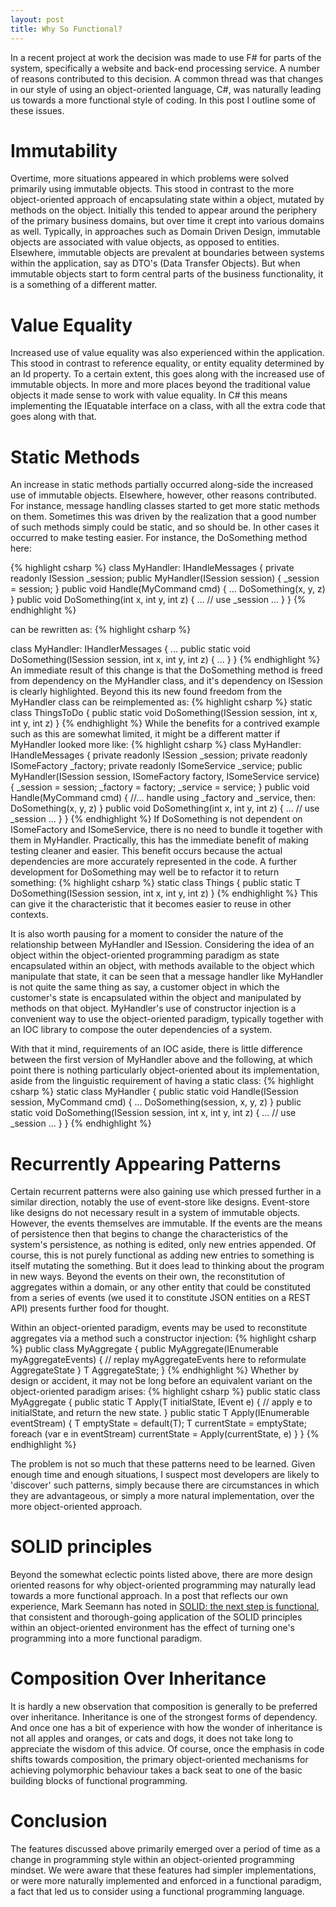 ```yaml
---
layout: post
title: Why So Functional?
---
```


In a recent project at work the decision was made to use F# for parts of the system, specifically a website and back-end processing service. A number of reasons contributed to this decision. A common thread was that changes in our style of using an object-oriented language, C#, was naturally leading us towards a more functional style of coding. In this post I outline some of these issues.
# Immutability
Overtime, more situations appeared in which problems were solved primarily using immutable objects. This stood in contrast to the more object-oriented approach of encapsulating state within a object, mutated by methods on the object. Initially this tended to appear around the periphery of the primary business domains, but over time it crept into various domains as well. Typically, in approaches such as Domain Driven Design, immutable objects are associated with value objects, as opposed to entities. Elsewhere, immutable objects are prevalent at boundaries between systems within the application, say as DTO's (Data Transfer Objects). But when immutable objects start to form central parts of the business functionality, it is a something of a different matter.
# Value Equality
Increased use of value equality was also experienced within the application. This stood in contrast to reference equality, or entity equality determined by an Id property. To a certain extent, this goes along with the increased use of immutable objects. In more and more places beyond the traditional value objects it made sense to work with value equality. In C# this means implementing the IEquatable<T> interface on a class, with all the extra code that goes along with that.
# Static Methods
An increase in static methods partially occurred along-side the increased use of immutable objects. Elsewhere, however, other reasons contributed. For instance, message handling classes started to get more static methods on them. Sometimes this was driven by the realization that a good number of such methods simply could be static, and so should be. In other cases it occurred to make testing easier. For instance, the DoSomething method here:

{% highlight csharp %}
class MyHandler: IHandleMessages<MyCommand>
{
    private readonly ISession _session;
    public MyHandler(ISession session)
    {
        _session = session;
    }
    public void Handle(MyCommand cmd)
    {
        ...
        DoSomething(x, y, z)
    }
    public void DoSomething(int x, int y, int z)
    {
        ...
        // use _session
        ...
    }
}
{% endhighlight %}

can be rewritten as:
{% highlight csharp %}
        
class MyHandler: IHandlerMessages<MyCommand>
{
    ...
    public static void DoSomething(ISession session, int x, int y, int z)
    {
        ...
    }
}
{% endhighlight %}
An immediate result of this change is that the DoSomething method is freed from dependency on the MyHandler class, and it's dependency on ISession is clearly highlighted. Beyond this its new found freedom from the MyHandler class can be reimplemented as:
{% highlight csharp %}
static class ThingsToDo
{
    public static void DoSomething(ISession session, int x, int y, int z)
}
{% endhighlight %}
While the benefits for a contrived example such as this are somewhat limited, it might be a different matter if MyHandler looked more like:
{% highlight csharp %}
class MyHandler: IHandleMessages<MyCommand>
{
    private readonly ISession _session;
    private readonly ISomeFactory _factory;
    private readonly ISomeService _service;
    public MyHandler(ISession session, ISomeFactory factory, ISomeService service)
    {
        _session = session;
        _factory = factory;
        _service = service;
    }
    public void Handle(MyCommand cmd)
    {
        //... handle using _factory and _service, then:
        DoSomething(x, y, z)
    }
    public void DoSomething(int x, int y, int z)
    {
        ...
        // use _session
        ...
    }
}
{% endhighlight %}
If DoSomething is not dependent on ISomeFactory and ISomeService, there is no need to bundle it together with them in MyHandler. Practically, this has the immediate benefit of making testing cleaner and easier. This benefit occurs because the actual dependencies are more accurately represented in the code.
A further development for DoSomething may well be to refactor it to return something:
{% highlight csharp %}
static class Things
{
    public static T DoSomething(ISession session, int x, int y, int z)
}
{% endhighlight %}
This can give it the characteristic that it becomes easier to reuse in other contexts.

It is also worth pausing for a moment to consider the nature of the relationship between MyHandler and ISession. Considering the idea of an object within the object-oriented programming paradigm as state encapsulated within an object, with methods available to the object which manipulate that state, it can be seen that a message handler like MyHandler is not quite the same thing as say, a customer object in which the customer's state is encapsulated within the object and manipulated by methods on that object. MyHandler's use of constructor injection is a convenient way to use the object-oriented paradigm, typically together with an IOC library to compose the outer dependencies of a system.

With that it mind, requirements of an IOC aside, there is little difference between the first version of MyHandler above and the following, at which point there is nothing particularly object-oriented about its implementation, aside from the linguistic requirement of having a static class:
{% highlight csharp %}
static class MyHandler
{
    public static void Handle(ISession session, MyCommand cmd)
    {
        ...
        DoSomething(session, x, y, z)
    }
    public static void DoSomething(ISession session, int x, int y, int z)
    {
        ...
        // use _session
        ...
    }
}
{% endhighlight %}
# Recurrently Appearing Patterns
Certain recurrent patterns were also gaining use which pressed further in a similar direction, notably the use of event-store like designs. Event-store like designs do not necessary result in a system of immutable objects. However, the events themselves are immutable. If the events are the means of persistence then that begins to change the characteristics of the system's persistence, as nothing is edited, only new entries appended. Of course, this is not purely functional as adding new entries to something is itself mutating the something. But it does lead to thinking about the program in new ways.
Beyond the events on their own, the reconstitution of aggregates within a domain, or any other entity that could be constituted from a series of events (we used it to constitute JSON entities on a REST API) presents further food for thought.

Within an object-oriented paradigm, events may be used to reconstitute aggregates via a method such a constructor injection:
{% highlight csharp %}
public class MyAggregate
{
    public MyAggregate(IEnumerable<IEvent> myAggregateEvents)
    {
        // replay myAggregateEvents here to reformulate AggregateState
    }
    T AggregateState;
}
{% endhighlight %}
Whether by design or accident, it may not be long before an equivalent variant on the object-oriented paradigm arises:
{% highlight csharp %}
public static class MyAggregate
{
    public static T Apply(T initialState, IEvent e)
    {
        // apply e to initialState, and return the new state.
    }
    public static T Apply(IEnumerable<IEvent> eventStream)
    {
        T emptyState = default(T);
        T currentState = emptyState;
        foreach (var e in eventStream)
            currentState = Apply(currentState, e)
    }
}
{% endhighlight %}

The problem is not so much that these patterns need to be learned. Given enough time and enough situations, I suspect most developers are likely to 'discover' such patterns, simply because there are circumstances in which they are advantageous, or simply a more natural implementation, over the more object-oriented approach.
# SOLID principles
Beyond the somewhat eclectic points listed above, there are more design oriented reasons for why object-oriented programming may naturally lead towards a more functional approach. In a post that reflects our own experience, Mark Seemann has noted in [SOLID: the next step is functional](http://blog.ploeh.dk/2014/03/10/solid-the-next-step-is-functional/), that consistent and thorough-going application of the SOLID principles within an object-oriented environment has the effect of turning one's programming into a more functional paradigm.

# Composition Over Inheritance
It is hardly a new observation that composition is generally to be preferred over inheritance. Inheritance is one of the strongest forms of dependency. And once one has a bit of experience with how the wonder of inheritance is not all apples and oranges, or cats and dogs, it does not take long to appreciate the wisdom of this advice. Of course, once the emphasis in code shifts towards composition, the primary object-oriented mechanisms for achieving polymorphic behaviour takes a back seat to one of the basic building blocks of functional programming.

# Conclusion
The features discussed above primarily emerged over a period of time as a change in programming style within an object-oriented programming mindset. We were aware that these features had simpler implementations, or were more naturally implemented and enforced in a functional paradigm, a fact that led us to consider using a functional programming language.
